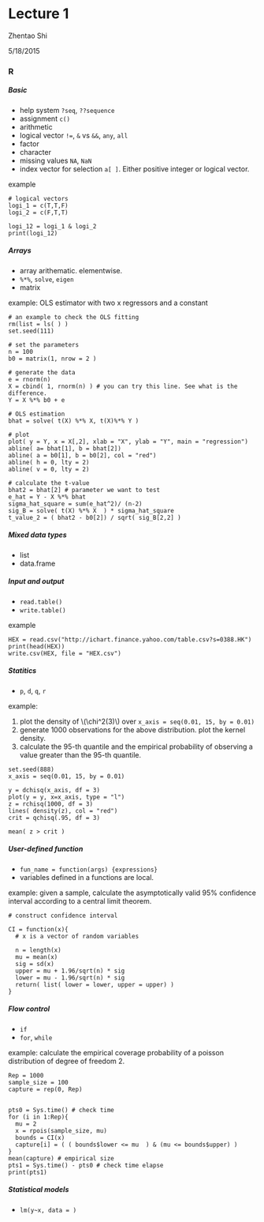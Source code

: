 # Lecture 1

Zhentao Shi

5/18/2015

### R

##### Basic

* help system `?seq`, `??sequence`
* assignment `c()`
* arithmetic
* logical vector `!=`, `&` vs `&&`, `any`, `all`
* factor
* character
* missing values `NA`, `NaN`
* index vector for selection `a[ ]`. Either positive integer or logical vector.

example
```
# logical vectors
logi_1 = c(T,T,F)
logi_2 = c(F,T,T)

logi_12 = logi_1 & logi_2
print(logi_12)
```



##### Arrays 

* array arithematic. elementwise. 
* `%*%`, `solve`, `eigen`
* matrix

example: OLS estimator with two x regressors and a constant

```
# an example to check the OLS fitting
rm(list = ls( ) )
set.seed(111)

# set the parameters
n = 100
b0 = matrix(1, nrow = 2 )

# generate the data
e = rnorm(n)
X = cbind( 1, rnorm(n) ) # you can try this line. See what is the difference.
Y = X %*% b0 + e

# OLS estimation
bhat = solve( t(X) %*% X, t(X)%*% Y ) 

# plot
plot( y = Y, x = X[,2], xlab = "X", ylab = "Y", main = "regression")
abline( a= bhat[1], b = bhat[2])
abline( a = b0[1], b = b0[2], col = "red")
abline( h = 0, lty = 2)
abline( v = 0, lty = 2)

# calculate the t-value
bhat2 = bhat[2] # parameter we want to test
e_hat = Y - X %*% bhat
sigma_hat_square = sum(e_hat^2)/ (n-2)
sig_B = solve( t(X) %*% X  ) * sigma_hat_square
t_value_2 = ( bhat2 - b0[2]) / sqrt( sig_B[2,2] ) 

```

##### Mixed data types

* list
* data.frame

##### Input and output

* `read.table()`
* `write.table()`

example
```
HEX = read.csv("http://ichart.finance.yahoo.com/table.csv?s=0388.HK") 
print(head(HEX))
write.csv(HEX, file = "HEX.csv")
```

##### Statitics

* `p`, `d`, `q`, `r`

example: 

1. plot the density of \\(\chi^2(3)\\) over `x_axis = seq(0.01, 15, by = 0.01)`
2. generate 1000 observations for the above distribution. plot the kernel density.
3. calculate the 95-th quantile and the empirical probability of observing a value greater than the 95-th quantile.

```
set.seed(888)
x_axis = seq(0.01, 15, by = 0.01)

y = dchisq(x_axis, df = 3)
plot(y = y, x=x_axis, type = "l")
z = rchisq(1000, df = 3)
lines( density(z), col = "red")
crit = qchisq(.95, df = 3)

mean( z > crit )
```

##### User-defined function

* `fun_name = function(args) {expressions}`
* variables defined in a functions are local.

example: given a sample, calculate the asymptotically valid 95% confidence interval according to a central limit theorem.
```
# construct confidence interval

CI = function(x){
  # x is a vector of random variables
  
  n = length(x)
  mu = mean(x)
  sig = sd(x)
  upper = mu + 1.96/sqrt(n) * sig
  lower = mu - 1.96/sqrt(n) * sig
  return( list( lower = lower, upper = upper) )
}

```

##### Flow control

* `if`
* `for`, `while`

example: calculate the empirical coverage probability of a poisson distribution of degree of freedom 2.


```
Rep = 1000
sample_size = 100
capture = rep(0, Rep)


pts0 = Sys.time() # check time
for (i in 1:Rep){
  mu = 2
  x = rpois(sample_size, mu)
  bounds = CI(x)
  capture[i] = ( ( bounds$lower <= mu  ) & (mu <= bounds$upper) )
}
mean(capture) # empirical size
pts1 = Sys.time() - pts0 # check time elapse
print(pts1)
```

##### Statistical models
* `lm(y~x, data = )`

